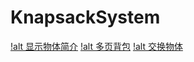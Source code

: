 # KnapsackSystem
[!alt 显示物体简介](https://github.com/Airccode/KnapsackSystem/blob/main/Img/1.png)
[!alt 多页背包](https://github.com/Airccode/KnapsackSystem/blob/main/Img/1.png)
[!alt 交换物体](https://github.com/Airccode/KnapsackSystem/blob/main/Img/1.png)
